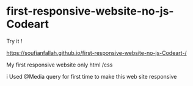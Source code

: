 # first-responsive-website-no-js-Codeart

Try it !

https://soufianfallah.github.io/first-responsive-website-no-js-Codeart-/

My first responsive website only html /css

i Used @Media query for first time to make this web site responsive
